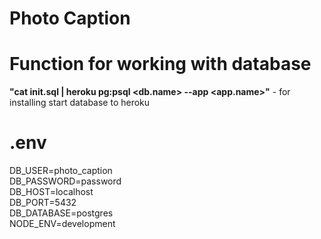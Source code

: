 Photo Caption
=============


Function for working with database
==================================
__"cat init.sql | heroku pg:psql <db.name> --app <app.name>"__ - for installing start database to heroku <br>

.env
====
DB_USER=photo_caption<br>
DB_PASSWORD=password<br>
DB_HOST=localhost<br>
DB_PORT=5432<br>
DB_DATABASE=postgres<br>
NODE_ENV=development<br>